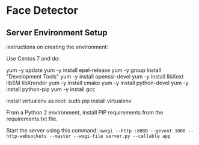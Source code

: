 # Face Detector
## Server Environment Setup
instructions on creating the environment:

Use Centos 7 and do:

yum -y update
yum -y install epel-release
yum -y group install "Development Tools"
yum -y install openssl-devel
yum -y install libXext libSM libXrender
yum -y install cmake
yum -y install python-devel
yum -y install python-pip
yum -y install gcc

install virtualenv as root:
sudo pip install virtualenv

From a Python 2 environment, install PIP requirements from the requirements.txt file.

Start the server using this command:
`uwsgi --http :8080 --gevent 1000 --http-websockets --master --wsgi-file server.py --callable app`